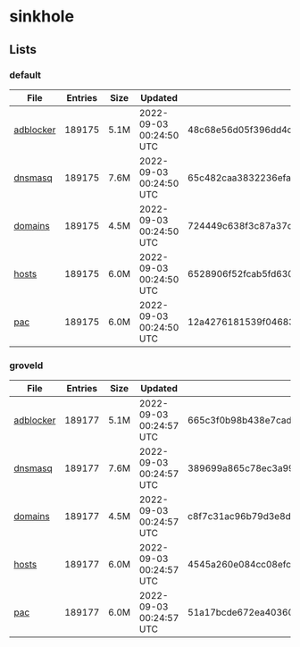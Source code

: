 # sinkhole

## Lists

### default

|File|Entries|Size|Updated|Hash|
|-|-|-|-|-|
|[adblocker](https://raw.githubusercontent.com/groveld/sinkhole/lists/default/adblocker.txt)|189175|5.1M|2022-09-03 00:24:50 UTC|48c68e56d05f396dd4dab0829520f72bab047e53ba356c29708d54eda5dc6c45|
|[dnsmasq](https://raw.githubusercontent.com/groveld/sinkhole/lists/default/dnsmasq.txt)|189175|7.6M|2022-09-03 00:24:50 UTC|65c482caa3832236efa176c0ac0a4a4cdcbfbfe00d5bd802169f1bbfe3e79d72|
|[domains](https://raw.githubusercontent.com/groveld/sinkhole/lists/default/domains.txt)|189175|4.5M|2022-09-03 00:24:50 UTC|724449c638f3c87a37ccfcf470cdff8383e0e3e08bb66584a6fbbe27ab35bb7d|
|[hosts](https://raw.githubusercontent.com/groveld/sinkhole/lists/default/hosts.txt)|189175|6.0M|2022-09-03 00:24:50 UTC|6528906f52fcab5fd6300b00846b7afc628da587281c0c5ef8ba0d5c4a571ae7|
|[pac](https://raw.githubusercontent.com/groveld/sinkhole/lists/default/pac.txt)|189175|6.0M|2022-09-03 00:24:50 UTC|12a4276181539f04683a83e3da5ce72dc1e2d31d463482fc016235237c48bb8e|

### groveld

|File|Entries|Size|Updated|Hash|
|-|-|-|-|-|
|[adblocker](https://raw.githubusercontent.com/groveld/sinkhole/lists/groveld/adblocker.txt)|189177|5.1M|2022-09-03 00:24:57 UTC|665c3f0b98b438e7cadff36d204b67865d58ef1ed28bd3f54ea0c0b0d4794b68|
|[dnsmasq](https://raw.githubusercontent.com/groveld/sinkhole/lists/groveld/dnsmasq.txt)|189177|7.6M|2022-09-03 00:24:57 UTC|389699a865c78ec3a99d64c157a13a4268f56ab60fb15a514d903f43984a6f40|
|[domains](https://raw.githubusercontent.com/groveld/sinkhole/lists/groveld/domains.txt)|189177|4.5M|2022-09-03 00:24:57 UTC|c8f7c31ac96b79d3e8d8e50fce863fee9f718a26abffccd3119110282e5d9872|
|[hosts](https://raw.githubusercontent.com/groveld/sinkhole/lists/groveld/hosts.txt)|189177|6.0M|2022-09-03 00:24:57 UTC|4545a260e084cc08efc140043aa783d699806c9851f9cab6809c7de47fac1208|
|[pac](https://raw.githubusercontent.com/groveld/sinkhole/lists/groveld/pac.txt)|189177|6.0M|2022-09-03 00:24:57 UTC|51a17bcde672ea40360e861b75d7695a64b3f9824bab8c16cbde61286b82593d|

